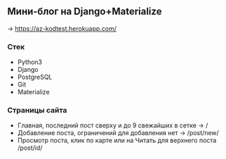 ## Мини-блог на Django+Materialize 
-> https://az-kodtest.herokuapp.com/

### Стек
- Python3
- Django
- PostgreSQL
- Git
- Materialize 

### Страницы сайта
- Главная, последний пост сверху и до 9 свежайших в сетке -> /
- Добавление поста, ограничений для добавления нет -> /post/new/
- Просмотр поста, клик по карте или на Читать для верхнего поста /post/id/

